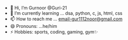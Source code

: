 - 👋 Hi, I’m Gurnoor @Guri-21
- 🌱 I’m currently learning ... dsa, python, c, js, html, css
- 📫 How to reach me ... email-gur1112noor@gmail.com
- 😄 Pronouns: ...he/him
- ⚡ Hobbies: sports, coding, gaming, gym✨

<!---
Guri-21/Guri-21 is a ✨ special ✨ repository because its `README.md` (this file) appears on your GitHub profile.
You can click the Preview link to take a look at your changes.
--->
